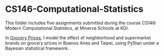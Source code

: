 # CS146-Computational-Statistics

This folder includes five assignments submitted during the course CS146: Modern Computational Statistics, at Minerva Schools at KGI.

In [Grocery Prices](https://github.com/giovannachaves/CS146-Computational-Statistics/blob/master/Grocery%20Prices.ipynb), I model the effect of neighborhood and supermarket brands on grocery prices in Buenos Aires and Taipei, using PyStan under a Bayesian statistical framework.
